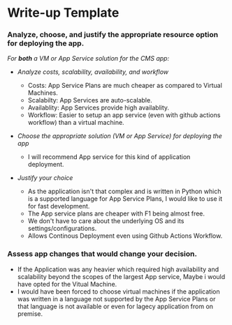 # Write-up Template

### Analyze, choose, and justify the appropriate resource option for deploying the app.

*For **both** a VM or App Service solution for the CMS app:*

- *Analyze costs, scalability, availability, and workflow*

  - Costs: App Service Plans are much cheaper as compared to Virtual Machines.
  - Scalabilty: App Services are auto-scalable.
  - Availablity: App Services provide high availablity.
  - Workflow: Easier to setup an app service (even with github actions workflow) than a virtual machine.
    
    
- *Choose the appropriate solution (VM or App Service) for deploying the app*

  - I will recommend App service for this kind of application deployment.
- *Justify your choice*

  - As the application isn't that complex and is written in Python which is a supported language for App Service Plans, I would like to use it for fast development.
  - The App service plans are cheaper with F1 being almost free.
  - We don't have to care about the underlying OS and its settings/configurations.
  - Allows Continous Deployment even using Github Actions Workflow.

### Assess app changes that would change your decision.

 - If the Application was any heavier which required high availability and scalability beyond the scopes of the largest App service, Maybe i would have opted for the Vitual Machine.
 - I would have been forced to choose virtual machines if the application was written in a language not supported by the App Service Plans or that language is not available or even for lagecy application from on premise.
